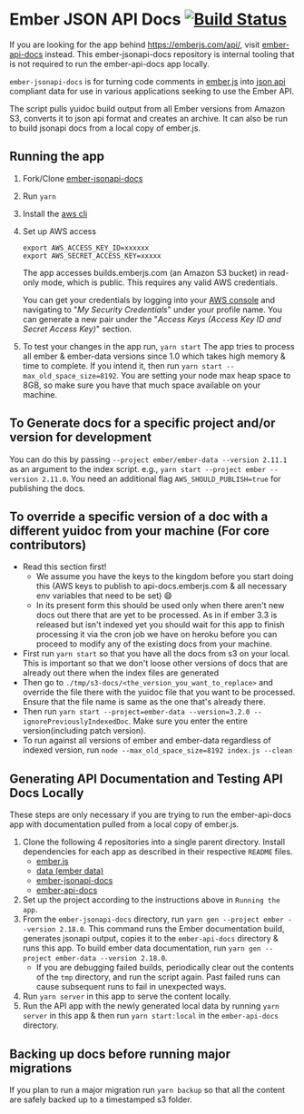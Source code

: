 # Ember JSON API Docs [![Build Status](https://travis-ci.org/ember-learn/ember-jsonapi-docs.svg?branch=master)](https://travis-ci.org/ember-learn/ember-jsonapi-docs)

If you are looking for the app behind https://emberjs.com/api/, visit
[ember-api-docs](https://github.com/ember-learn/ember-api-docs) instead. This ember-jsonapi-docs
repository is internal tooling that is not required to run the ember-api-docs app locally.

`ember-jsonapi-docs` is for turning code comments in [ember.js](https://github.com/emberjs/ember.js) into
[json api](http://jsonapi.org/) compliant data for use in various applications seeking to use the Ember API.

The script pulls yuidoc build output from all Ember versions from Amazon S3, converts it to json api format and creates an archive. It can also be run to build jsonapi docs from a local copy of ember.js.

## Running the app

1. Fork/Clone [ember-jsonapi-docs](https://github.com/ember-learn/ember-jsonapi-docs)
1. Run `yarn`
1. Install the [aws cli](https://docs.aws.amazon.com/cli/latest/userguide/cli-chap-install.html)
1. Set up AWS access

   ```shell
   export AWS_ACCESS_KEY_ID=xxxxxx
   export AWS_SECRET_ACCESS_KEY=xxxxx
   ```

   The app accesses builds.emberjs.com (an Amazon S3 bucket) in read-only mode, which is public. This requires any valid AWS credentials.

   You can get your credentials by logging into your [AWS console](https://console.aws.amazon.com) and navigating to "_My Security Credentials_" under your profile name. You can generate a new pair under the "_Access Keys (Access Key ID and Secret Access Key)_" section.

1. To test your changes in the app run,
   `yarn start`
   The app tries to process all ember & ember-data versions since 1.0 which takes high memory & time to complete. If you intend it, then run `yarn start --max_old_space_size=8192`.
   You are setting your node max heap space to 8GB, so make sure you have that much space available on your machine.

## To Generate docs for a specific project and/or version for development

You can do this by passing `--project ember/ember-data --version 2.11.1` as an argument to the index script. e.g., `yarn start --project ember --version 2.11.0`.
You need an additional flag `AWS_SHOULD_PUBLISH=true` for publishing the docs.

## To override a specific version of a doc with a different yuidoc from your machine (For core contributors)

- Read this section first!
  - We assume you have the keys to the kingdom before you start doing this (AWS keys to publish to api-docs.emberjs.com & all necessary env variables that need to be set) 😄
  - In its present form this should be used only when there aren't new docs out there that are yet to be processed. As in if ember 3.3 is released but isn't indexed yet you should wait for this app to finish processing it via the cron job we have on heroku before you can proceed to modify any of the existing docs from your machine.
- First run `yarn start` so that you have all the docs from s3 on your local. This is important so that we don't loose other versions of docs that are already out there when the index files are generated
- Then go to `./tmp/s3-docs/<the_version_you_want_to_replace>` and override the file there with the yuidoc file that you want to be processed. Ensure that the file name is same as the one that's already there.
- Then run `yarn start --project=ember-data --version=3.2.0 --ignorePreviouslyIndexedDoc`. Make sure you enter the entire version(including patch version).
- To run against all versions of ember and ember-data regardless of indexed version, run `node --max_old_space_size=8192 index.js --clean`

## Generating API Documentation and Testing API Docs Locally

These steps are only necessary if you are trying to run the ember-api-docs
app with documentation pulled from a local copy of ember.js.

1. Clone the following 4 repositories into a single parent directory. Install dependencies for each app as described in their respective `README` files.
   - [ember.js](https://github.com/emberjs/ember.js)
   - [data (ember data)](https://github.com/emberjs/data)
   - [ember-jsonapi-docs](https://github.com/ember-learn/ember-jsonapi-docs)
   - [ember-api-docs](https://github.com/ember-learn/ember-api-docs)
1. Set up the project according to the instructions above in `Running the app`.
1. From the `ember-jsonapi-docs` directory, run `yarn gen --project ember --version 2.18.0`. This command runs the Ember documentation build, generates jsonapi output, copies it to the `ember-api-docs` directory & runs this app. To build ember data documentation, run `yarn gen --project ember-data --version 2.18.0`.
   - If you are debugging failed builds, periodically clear out the contents of the `tmp` directory, and run the script again. Past failed runs can cause subsequent runs to fail in unexpected ways.
1. Run `yarn server` in this app to serve the content locally.
1. Run the API app with the newly generated local data by running `yarn server` in this app & then run `yarn start:local` in the `ember-api-docs` directory.

## Backing up docs before running major migrations

If you plan to run a major migration run `yarn backup` so that all the content are safely backed up to a timestamped s3 folder.
